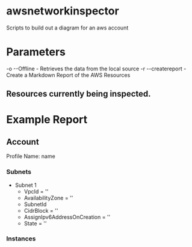 # awsnetworkinspector
Scripts to build out a diagram for an aws account

# Parameters

-o --Offline - Retrieves the data from the local source
-r --createreport - Create a Markdown Report of the AWS Resources

## Resources currently being inspected.


# Example Report


## Account
Profile Name: name

### Subnets

* Subnet 1
  * VpcId = ''
  * AvailabilityZone = ''
  * SubnetId
  * CidrBlock = ''
  * AssignIpv6AddressOnCreation = ''
  * State = ''

### Instances

 



